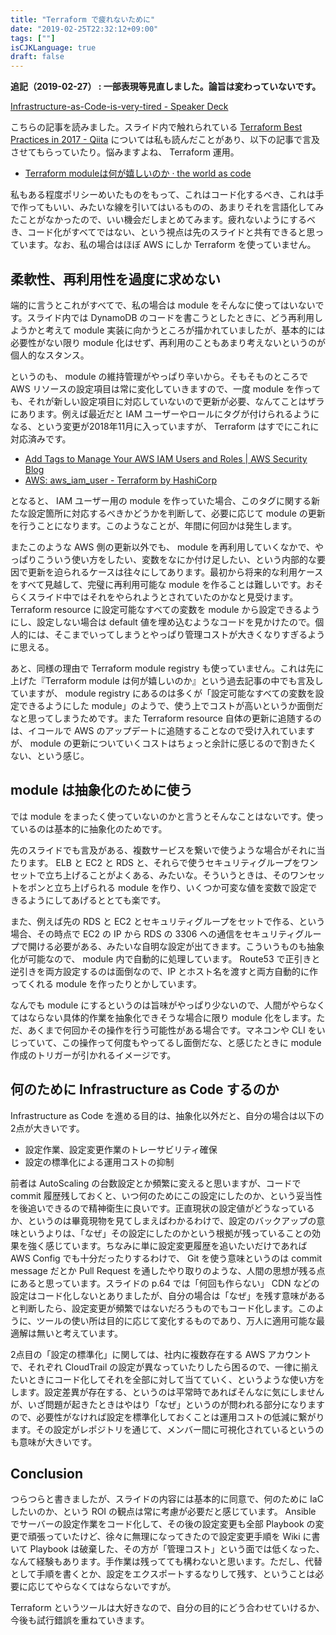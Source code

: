 ```yaml
---
title: "Terraform で疲れないために"
date: "2019-02-25T22:32:12+09:00"
tags: [""]
isCJKLanguage: true
draft: false
---
```


**追記（2019-02-27） : 一部表現等見直しました。論旨は変わっていないです。**

[Infrastructure-as-Code-is-very-tired - Speaker Deck](https://speakerdeck.com/shogomuranushi/infrastructure-as-code-is-very-tired)

こちらの記事を読みました。スライド内で触れられている [Terraform Best Practices in 2017 - Qiita](https://qiita.com/shogomuranushi/items/e2f3ff3cfdcacdd17f99) については私も読んだことがあり、以下の記事で言及させてもらっていたり。悩みますよね、 Terraform 運用。

* [Terraform moduleは何が嬉しいのか · the world as code](https://chroju.github.io/blog/2017/12/27/how_to_use_terraform_modules/)

私もある程度ポリシーめいたものをもって、これはコード化するべき、これは手で作ってもいい、みたいな線を引いてはいるものの、あまりそれを言語化してみたことがなかったので、いい機会だしまとめてみます。疲れないようにするべき、コード化がすべてではない、という視点は先のスライドと共有できると思っています。なお、私の場合はほぼ AWS にしか Terraform を使っていません。

## 柔軟性、再利用性を過度に求めない

端的に言うとこれがすべてで、私の場合は module をそんなに使ってはいないです。スライド内では DynamoDB のコードを書こうとしたときに、どう再利用しようかと考えて module 実装に向かうところが描かれていましたが、基本的には必要性がない限り module 化はせず、再利用のこともあまり考えないというのが個人的なスタンス。

というのも、 module の維持管理がやっぱり辛いから。そもそものところでAWS リソースの設定項目は常に変化していきますので、一度 module を作っても、それが新しい設定項目に対応していないので更新が必要、なんてことはザラにあります。例えば最近だと IAM ユーザーやロールにタグが付けられるようになる、という変更が2018年11月に入っていますが、 Terraform はすでにこれに対応済みです。

* [Add Tags to Manage Your AWS IAM Users and Roles | AWS Security Blog](https://aws.amazon.com/jp/blogs/security/add-tags-to-manage-your-aws-iam-users-and-roles/)
* [AWS: aws_iam_user - Terraform by HashiCorp](https://www.terraform.io/docs/providers/aws/r/iam_user.html)

となると、 IAM ユーザー用の module を作っていた場合、このタグに関する新たな設定箇所に対応するべきかどうかを判断して、必要に応じて module の更新を行うことになります。このようなことが、年間に何回かは発生します。

またこのような AWS 側の更新以外でも、 module を再利用していくなかで、やっぱりこういう使い方をしたい、変数をなにか付け足したい、という内部的な要因で更新を迫られるケースは往々にしてあります。最初から将来的な利用ケースをすべて見越して、完璧に再利用可能な module を作ることは難しいです。おそらくスライド中ではそれをやられようとされていたのかなと見受けます。 Terraform resource に設定可能なすべての変数を module から設定できるようにし、設定しない場合は default 値を埋め込むようなコードを見かけたので。個人的には、そこまでいってしまうとやっぱり管理コストが大きくなりすぎるように思える。

あと、同様の理由で Terraform module registry も使っていません。これは先に上げた『Terraform module は何が嬉しいのか』という過去記事の中でも言及していますが、 module registry にあるのは多くが「設定可能なすべての変数を設定できるようにした module」のようで、使う上でコストが高いというか面倒だなと思ってしまうためです。また Terraform resource 自体の更新に追随するのは、イコールで AWS のアップデートに追随することなので受け入れていますが、 module の更新についていくコストはちょっと余計に感じるので割きたくない、という感じ。

## module は抽象化のために使う

では module をまったく使っていないのかと言うとそんなことはないです。使っているのは基本的に抽象化のためです。

先のスライドでも言及がある、複数サービスを繋いで使うような場合がそれに当たります。 ELB と EC2 と RDS と、それらで使うセキュリティグループをワンセットで立ち上げることがよくある、みたいな。そういうときは、そのワンセットをポンと立ち上げられる module を作り、いくつか可変な値を変数で設定できるようにしてあげるととても楽です。

また、例えば先の RDS と EC2 とセキュリティグループをセットで作る、という場合、その時点で EC2 の IP から RDS の 3306 への通信をセキュリティグループで開ける必要がある、みたいな自明な設定が出てきます。こういうものも抽象化が可能なので、 module 内で自動的に処理しています。 Route53 で正引きと逆引きを両方設定するのは面倒なので、IP とホスト名を渡すと両方自動的に作ってくれる module を作ったりとかしています。

なんでも module にするというのは旨味がやっぱり少ないので、人間がやらなくてはならない具体的作業を抽象化できそうな場合に限り module 化をします。ただ、あくまで何回かその操作を行う可能性がある場合です。マネコンや CLI をいじっていて、この操作って何度もやってるし面倒だな、と感じたときに module 作成のトリガーが引かれるイメージです。

## 何のために Infrastructure as Code するのか

Infrastructure as Code を進める目的は、抽象化以外だと、自分の場合は以下の2点が大きいです。

* 設定作業、設定変更作業のトレーサビリティ確保
* 設定の標準化による運用コストの抑制

前者は AutoScaling の台数設定とか頻繁に変えると思いますが、コードで commit 履歴残しておくと、いつ何のためにこの設定にしたのか、という妥当性を後追いできるので精神衛生に良いです。正直現状の設定値がどうなっているか、というのは畢竟現物を見てしまえばわかるわけで、設定のバックアップの意味というよりは、「なぜ」その設定にしたのかという根拠が残っていることの効果を強く感じています。ちなみに単に設定変更履歴を追いたいだけであれば AWS Config でも十分だったりするわけで、 Git を使う意味というのは commit message だとか Pull Request を通したやり取りのような、人間の思想が残る点にあると思っています。スライドの p.64 では「何回も作らない」 CDN などの設定はコード化しないとありましたが、自分の場合は「なぜ」を残す意味があると判断したら、設定変更が頻繁ではないだろうものでもコード化します。このように、ツールの使い所は目的に応じて変化するものであり、万人に適用可能な最適解は無いと考えています。

2点目の「設定の標準化」に関しては、社内に複数存在する AWS アカウントで、それぞれ CloudTrail の設定が異なっていたりしたら困るので、一律に揃えたいときにコード化してそれを全部に対して当てていく、というような使い方をします。設定差異が存在する、というのは平常時であればそんなに気にしませんが、いざ問題が起きたときはやはり「なぜ」というのが問われる部分になりますので、必要性がなければ設定を標準化しておくことは運用コストの低減に繋がります。その設定がレポジトリを通じて、メンバー間に可視化されているというのも意味が大きいです。

## Conclusion

つらつらと書きましたが、スライドの内容には基本的に同意で、何のために IaC したいのか、という ROI の観点は常に考慮が必要だと感じています。 Ansible でサーバーの設定作業をコード化して、その後の設定変更も全部 Playbook の変更で頑張っていたけど、徐々に無理になってきたので設定変更手順を Wiki に書いて Playbook は破棄した、その方が「管理コスト」という面では低くなった、なんて経験もあります。手作業は残ってても構わないと思います。ただし、代替として手順を書くとか、設定をエクスポートするなりして残す、ということは必要に応じてやらなくてはならないですが。

Terraform というツールは大好きなので、自分の目的にどう合わせていけるか、今後も試行錯誤を重ねていきます。

